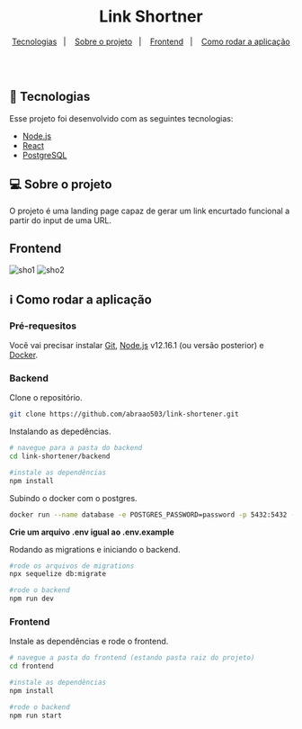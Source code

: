 <h1 align="center">
   Link Shortner
</h1>

<p align="center">
  <a href="#space_invader-tecnologias">Tecnologias</a>&nbsp;&nbsp;&nbsp;|&nbsp;&nbsp;&nbsp;
  <a href="#computer-sobre-o-projeto">Sobre o projeto</a>&nbsp;&nbsp;&nbsp;|&nbsp;&nbsp;&nbsp;
  <a href="#frontend">Frontend</a>&nbsp;&nbsp;&nbsp;|&nbsp;&nbsp;&nbsp;
  <a href="#information_source-como-rodar-a-aplicação">Como rodar a aplicação</a>
</p>
<br><br>

## :space_invader: Tecnologias

Esse projeto foi desenvolvido com as seguintes tecnologias:

- [Node.js](https://nodejs.org/en/)
- [React](https://reactjs.org)
- [PostgreSQL](https://www.postgresql.org/)

## :computer: Sobre o projeto

O projeto é uma landing page capaz de gerar um link encurtado funcional a partir do input de uma URL.

## Frontend

![sho1](https://user-images.githubusercontent.com/51488383/93528792-e2e5ff80-f908-11ea-8977-eef27da750e8.png)
![sho2](https://user-images.githubusercontent.com/51488383/93528798-e5485980-f908-11ea-9809-f1fcf35635a0.png)

## :information_source: Como rodar a aplicação

### Pré-requesitos
Você vai precisar instalar [Git](https://git-scm.com), [Node.js](https://nodejs.org/) v12.16.1 (ou versão posterior) e [Docker](https://docs.docker.com/get-docker/). 

### Backend
Clone o repositório. 
```bash
git clone https://github.com/abraao503/link-shortener.git

```

Instalando as depedências.
```bash
# navegue para a pasta do backend
cd link-shortener/backend

#instale as dependências
npm install

```

Subindo o docker com o postgres.
```bash
docker run --name database -e POSTGRES_PASSWORD=password -p 5432:5432 -d postgres

```
**Crie um arquivo .env igual ao .env.example**

Rodando as migrations e iniciando o backend.
```bash
#rode os arquivos de migrations
npx sequelize db:migrate

#rode o backend
npm run dev

```

### Frontend
Instale as dependências e rode o frontend. 
```bash
# navegue a pasta do frontend (estando pasta raiz do projeto)
cd frontend

#instale as dependências
npm install

#rode o backend
npm run start
```
